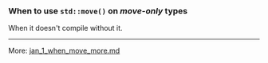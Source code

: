 ### When to use `std::move()` on _move-only_ types

When it doesn't compile without it.

---


More: [jan_1_when_move_more.md](jan_1_when_move_more.md)
